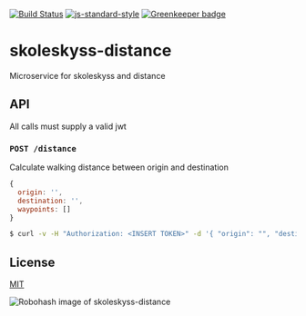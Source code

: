 [![Build Status](https://travis-ci.org/telemark/skoleskyss-distance.svg?branch=master)](https://travis-ci.org/telemark/skoleskyss-distance)
[![js-standard-style](https://img.shields.io/badge/code%20style-standard-brightgreen.svg?style=flat)](https://github.com/feross/standard)
[![Greenkeeper badge](https://badges.greenkeeper.io/telemark/skoleskyss-distance.svg)](https://greenkeeper.io/)

# skoleskyss-distance

Microservice for skoleskyss and distance

## API

All calls must supply a valid jwt

### ```POST /distance```

Calculate walking distance between origin and destination

```JavaScript
{
  origin: '',
  destination: '',
  waypoints: []
}
```

```bash
$ curl -v -H "Authorization: <INSERT TOKEN>" -d '{ "origin": "", "destination": "", "waypoints": [] }' https://distance.service.io/distance
```

## License

[MIT](LICENSE)

![Robohash image of skoleskyss-distance](https://robots.kebabstudios.party/skoleskyss-distance.png "Robohash image of skoleskyss-distance")